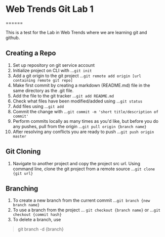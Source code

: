 # Web Trends Git Lab 1
======

This is a test for the Lab in Web Trends where we are learning git and github.

## Creating a Repo
1. Set up repository on git service account
2. Initialize project on CLI with 
...`git init`
3. Add a git origin to the git project
...`git remote add origin [url containing remote git repo]`
4. Make first commit by creating a markdown (README.md) file in the same directory as the .git file.
5. Add the file to the git tracker
...`git add README.md`
6. Check what files have been modified/added using
...`git status`
7. Add files using
...`git add`
8. Commit the change with
...`git commit -m 'short title/description of commit'`
9. Perform commits locally as many times as you'd like, but before you do any pushes, pull from the origin
...`git pull origin {branch name}`
10. After resolving any conflicts you are ready to push
...`git push origin master`

## Git Cloning
1. Navigate to another project and copy the project src url. Using command line, clone the git project from a remote source
...`git clone {git url}`

## Branching
1. To create a new branch from the current commit
...`git branch {new branch name}`
2. To use a branch from the project
... `git checkout {branch name}`
or
...`git checkout {commit hash}`
3. To delete a branch, use
> git branch -d {branch}